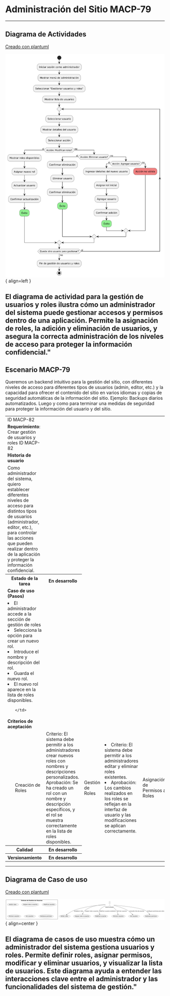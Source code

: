 # Administración del Sitio MACP-79

------
## Diagrama de Actividades
[Creado con plantuml](https://plantuml.com/es/)

![Image title](./assets/images/DiagramaActividades/MACP-82.png){ align=left }

El diagrama de actividad para la gestión de usuarios y roles ilustra cómo un administrador del sistema puede gestionar accesos y permisos dentro de una aplicación. Permite la asignación de roles, la adición y eliminación de usuarios, y asegura la correcta administración de los niveles de acceso para proteger la información confidencial."
---

## Escenario MACP-79
Queremos un backend intuitivo para la gestión del sitio, con diferentes niveles de acceso para diferentes tipos de usuarios (admin, editor, etc.) y la capacidad para ofrecer el contenido del sitio en varios idiomas y  copias de seguridad automáticas de la información del sitio. Ejemplo: Backups diarios automatizados. Luego y como para terminar una medidas de seguridad para proteger la información del usuario y del sitio.

<table id="customers">
  <tr class="idtext principal">
    <td>ID MACP-82</td>
  </tr>
  <tr class="single text">
    <td><strong>Requerimiento</strong>: Crear gestión de usuarios y roles ID MACP-82</td>
  </tr>
  <tr class="single gray">
    <td><strong>Historia de usuario</strong></td>
  </tr>
  <tr class="single text">
    <td>Como administrador del sistema, quiero establecer diferentes niveles de acceso para distintos tipos de usuarios (administrador, editor, etc.), para controlar las acciones que pueden realizar dentro de la aplicación y proteger la información confidencial.</td>
  </tr>
  <tr class="duo">
    <th class="gray"><strong>Estado de la tarea</strong></th>
    <th>En desarrollo</th>
  </tr>
  <tr class="single gray">
    <td><strong>Caso de uso (Pasos)</strong></td>
  </tr>
  <tr class="single text">
       <td>
         </ol>
      <li>El administrador accede a la sección de gestión de roles</li>
      <li>Selecciona la opción para crear un nuevo rol.</li>
      <li>Introduce el nombre y descripción del rol.</li>
      <li>Guarda el nuevo rol.</li>
      <li>El nuevo rol aparece en la lista de roles disponibles.</li>
        <ol>
  
    </td>
  </tr>
  <tr class="single gray">
    <td><strong>Criterios de aceptación</strong></td>
  </tr>
  <tr class="single text">
    <td>
        <ol>
Creación de Roles<td>
Criterio: El sistema debe permitir a los administradores crear nuevos roles con nombres y descripciones personalizados.
Aprobación: Se ha creado un rol con un nombre y descripción específicos, y el rol se muestra correctamente en la lista de roles disponibles.
<td>
Gestión de Roles<td>
<li>Criterio: El sistema debe permitir a los administradores editar y eliminar roles existentes.
<li>Aprobación: Los cambios realizados en los roles se reflejan en la interfaz de usuario y las modificaciones se aplican correctamente.
<td>
Asignación de Permisos a Roles<td>
<li>Criterio: El sistema debe permitir a los administradores asignar y revocar permisos para cada rol.
<li>Aprobación: Los permisos asignados a un rol afectan las acciones que los usuarios con ese rol pueden realizar dentro de la aplicación.
<td>
Gestión de Usuarios<td>
<li>Criterio: El sistema debe permitir a los administradores crear, editar y eliminar usuarios.
<li>Aprobación: Los usuarios se crean, actualizan y eliminan correctamente, y los cambios se reflejan en la interfaz de usuario.
<td>
Asignación de Roles a Usuarios<td>
<li>Criterio: El sistema debe permitir a los administradores asignar y cambiar roles de los usuarios.
<li>Aprobación: Los usuarios tienen el rol correcto asignado y los permisos correspondientes a su rol.
<td>
Acceso Basado en Roles<td>
<li>Criterio: Los usuarios deben poder realizar solo las acciones permitidas por sus roles.
<li>Aprobación: Los usuarios sólo pueden acceder y ejecutar funcionalidades basadas en los permisos asignados a su rol.
<td>
Interfaz de Usuario<td>
<li>Criterio: La interfaz de gestión de usuarios y roles debe ser intuitiva y fácil de usar.
<li>Aprobación: Los administradores pueden navegar por la interfaz sin dificultad y realizar las tareas de gestión sin problemas.
<td>
Seguridad<td>
<li>Criterio: Los cambios en roles y permisos deben registrarse y auditarse adecuadamente.
<li>Aprobación: Los registros de auditoría muestran los cambios realizados y los usuarios responsables de dichos cambios.
        </ol>
    </td>
  </tr>
 <tr class="duo">
    <th class="gray"><strong>Calidad</strong></th>
    <th>En desarrollo</th>
  </tr>
  <tr class="duo">
    <th class="gray"><strong>Versionamiento</strong></th>
    <th>En desarrollo</th>
  </tr>
</table>



---
## Diagrama de Caso de uso
[Creado con plantuml](https://plantuml.com/es/)

![Image title](./assets/images/CasosDeUso/MACP-82.png){ align=center }

El diagrama de casos de uso muestra cómo un administrador del sistema gestiona usuarios y roles. Permite definir roles, asignar permisos, modificar y eliminar usuarios, y visualizar la lista de usuarios. Este diagrama ayuda a entender las interacciones clave entre el administrador y las funcionalidades del sistema de gestión."
---
